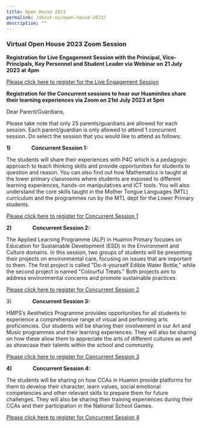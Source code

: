 ```yaml
---
title: Open House 2023
permalink: /about-us/open-house-2023/
description: ""
---
```

### **Virtual Open House 2023 Zoom Session**

          
**Registration for Live Engagement Session with the Principal, Vice-Principals, Key Personnel and Student Leader via Webinar on 21 July 2023 at 4pm**

[Please click here to register for the Live Engagement Session](https://go.gov.sg/o23l)

**Registration for the Concurrent sessions to hear our Huaminites share their learning experiences via Zoom on 21st July 2023 at 5pm**

Dear Parent/Guardians,

Please take note that only 25 parents/guardians are allowed for each session. Each parent/guardian is only allowed to attend 1 concurrent session. Do select the session that you would like to attend as follows:

**1)**              **Concurrent Session 1:**

The students will share their experiences with P4C which is a pedagogic approach to teach thinking skills and provide opportunities for students to question and reason. You can also find out how Mathematics is taught at the lower primary classrooms where students are exposed to different learning experiences, hands-on manipulatives and ICT tools. You will also understand the core skills taught in the Mother Tongue Languages (MTL) curriculum and the programmes run by the MTL dept for the Lower Primary students.

[Please click here to register for Concurrent Session 1](https://go.gov.sg/o23s1)

**2)**              **Concurrent Session 2:**

The Applied Learning Programme (ALP) in Huamin Primary focuses on Education for Sustainable Development (ESD) in the Environment and Culture domains. In this session, two groups of students will be presenting their projects on environmental care, focusing on issues that are important to them. The first project is called "Do-it-yourself Edible Water Bottle," while the second project is named "Colourful Treats." Both projects aim to address environmental concerns and promote sustainable practices.

[Please click here to register for Concurrent Session 2](https://go.gov.sg/o23s2)

3)              **Concurrent Session 3:**

HMPS’s Aesthetics Programme provides opportunities for all students to experience a comprehensive range of visual and performing arts proficiencies. Our students will be sharing their involvement in our Art and Music programmes and their learning experiences. They will also be sharing on how these allow them to appreciate the arts of different cultures as well as showcase their talents within the school and community.   

[Please click here to register for Concurrent Session 3](https://go.gov.sg/o23s3)

**4)**              **Concurrent Session 4:**

The students will be sharing on how CCAs in Huamin provide platforms for them to develop their character, learn values, social emotional competencies and other relevant skills to prepare them for future challenges. They will also be sharing their training experiences during their CCAs and their participation in the National School Games.

[Please click here to register for Concurrent Session 4](https://go.gov.sg/o23s4)